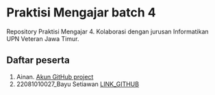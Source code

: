 # Praktisi Mengajar batch 4
Repository Praktisi Mengajar 4. Kolaborasi dengan jurusan Informatikan UPN Veteran Jawa Timur.

## Daftar peserta

1. Ainan. [Akun GitHub project](https://github.com/ainandoo/praktisi-mengajar-4/tree/main)
2. 22081010027_Bayu Setiawan [LINK_GITHUB](https://github.com/bayu9990/biodata)
